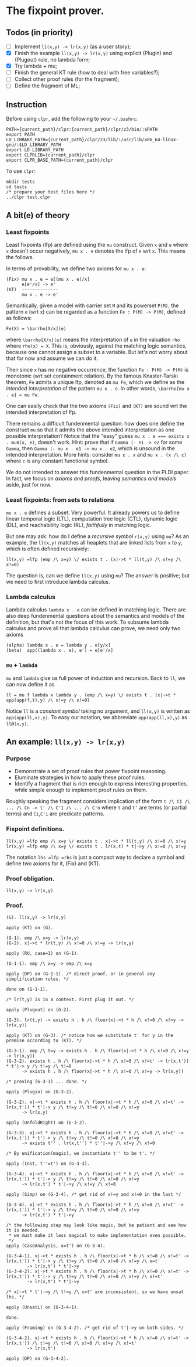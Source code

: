# The fixpoint prover.

## Todos (in priority)
- [ ] Implement `ll(x,y) -> lr(x,y)` (as a user story);
- [X] Finish the example `ll(x,y) -> lr(x,y)` using explicit (Plugin) and (Plugout) rule, no lambda form;
- [X] Try lambda + mu;
- [ ] Finish the general KT rule (how to deal with free variables?);
- [ ] Collect other proof rules (for the fragment);
- [ ] Define the fragment of ML;

## Instruction

Before using `clpr`, add the following to your `~/.bashrc`:
```
PATH={current_path}/clpr:{current_path}/clpr/z3/bin/:$PATH
export PATH
LD_LIBRARY_PATH={current_path}/clpr/z3/lib/:/usr/lib/x86_64-linux-gnu/:$LD_LIBRARY_PATH
export LD_LIBRARY_PATH
export CLPRLIB={current_path}/clpr
export CLPR_BASE_PATH={current_path}/clpr
```

To use `clpr`:
```
mkdir tests
cd tests
/* prepare your test files here */
../clpr test.clpr
```

## A bit(e) of theory

### Least fixpoints

Least fixpoints (lfp) are defined using the `mu` construct.
Given `x` and `e` where `x` doesn't occur negatively,
`mu x . e` denotes the lfp of `e` wrt `x`.
This means the follows.

In terms of provability, we define two axioms for `mu x . e`:
```
(Fix) mu x . e = e[(mu x . e)/x]
      e[e'/x] -> e'
(KT)  --------------
      mu x . e -> e'
```

Semantically, 
given a model with carrier set `M` and
its powerset `P(M)`,
the pattern `e` (wrt `x`) can be regarded as a 
function `Fe : P(M) -> P(M)`, defined as follows:
```
Fe(X) = \barrho[X/x](e)
```
where `\barrho[X/x](e)` means the interpretation of `e` in the
valuation `rho` where `rho(x) = X`.
This is, obviously, against the matching logic semantics,
because one cannot assign a subset to a variable.
But let's not worry about that for now and assume we can do it.

Then since `x` has no negative occurrence, 
the function `Fe : P(M) -> P(M)` is monotonic (wrt set containment
relation).
By the famous Knaster-Tarski theorem, `Fe` admits a unique lfp,
denoted as `mu Fe`, which we define as the _intended interpretation_
of the pattern `mu x . e`.
In other words, `\barrho[mu x . e] = mu Fe`.

One can easily check that the two axioms `(Fix)` and `(KT)` are sound
wrt the intended interpretation of lfp.

There remains a difficult fundenmental question:
how does one define the construct `mu` so that it admits the above
intended interpretation as one possible interpretation?
Notice that the "easy" guess `mu x . e === exists x . mu0(x, e)`,
doesn't work.
Hint: 
prove that if `Gamma |- e1 -> e2` for some `Gamma`,
then `Gamma |- mu x . e1 -> mu x . e2`,
which is unsound in the intended interpretation.
More hints: consider `mu x . x` and `mu x . (x /\ c)` where
`c` is any constant functional symbol.

We do not intended to answer this fundenmental question in the PLDI paper.
In fact, we focus on _axioms and proofs_, leaving _semantics and models_ aside,
just for now.

### Least fixpoints: from sets to relations

`mu x . e` defines a subset.
Very powerful.
It already powers us to define
linear temporal logic (LTL),
computation tree logic (CTL),
dynamic logic (DL),
and reachabiliity logic (RL),
_faithfully_ in matching logic.

But one may ask: how do I define a _recursive symbol_
`r(x,y)` using `mu`?
As an example, the `ll(x,y)` matches all heaplets that are
linked lists from `x` to `y`, which is often defined
recursively:
```
ll(x,y) =lfp (emp /\ x=y) \/ exists t . (x|->t * ll(t,y) /\ x!=y /\ x!=0)
```
The question is, can we define `ll(x,y)` using `mu`?
The answer is positive;
but we need to first introduce lambda calculus.

### Lambda calculus

Lambda calculus `lambda x . e` can be defined in matching logic.
There are also deep fundenmental questions about the semantics
and models of the definition, but that's not the focus of this work.
To subsume lambda calculus and prove all that lambda calculus can prove,
we need only two axioms
```
(alpha) lambda x . e = lambda y . e[y/x]
(beta)  app((lambda x . e), e') = e[e'/x]
```

### `mu` + `lambda`

`mu` and `lambda` give us full power of induction and recursion.
Back to `ll`, we can now define it as
```
ll = mu f lambda x lambda y . (emp /\ x=y) \/ exists t . (x|->t * app(app(f,t),y) /\ x!=y /\ x!=0)
```
Notice `ll` is a _constant symbol_ taking no argument,
and `ll(x,y)` is written as `app(app(ll,x),y)`.
To easy our notation, we abbreviate `app(app(ll,x),y)` as `ll@(x,y)`.

## An example: `ll(x,y) -> lr(x,y)`

### Purpose

* Demonstrate a set of proof rules that power fixpoint reasoning.
* Eluminate strategies in how to apply these proof rules.
* Identify a fragment that is rich enough to express interesting
  properties, while simple enough to implement proof rules on them.

Roughly speaking the fragment considers implication of the form
```t /\ C1 /\ ... /\ Cn -> t' /\ C'1 /\ ... /\ C'n```
where `t` and `t'` are terms (or partial terms) and
`Ci`,`C'i` are predicate patterns.

### Fixpoint definitions.

```
ll(x,y) =lfp emp /\ x=y \/ exists t . x|->t * ll(t,y) /\ x!=0 /\ x!=y
lr(x,y) =lfp emp /\ x=y \/ exists t . lr(x,t) * t|->y /\ x!=0 /\ x!=y
```

The notation `lhs =lfp =rhs` is just a compact way to declare a symbol
and define two axioms for it, (Fix) and (KT).

### Proof obligation.

```
ll(x,y) -> lr(x,y)
```

### Proof.

```
(G). ll(x,y) -> lr(x,y)

apply (KT) on (G).

(G-1). emp /\ x=y -> lr(x,y)
(G-2). x|->t * lr(t,y) /\ x!=0 /\ x!=y -> lr(x,y)

apply (RU, case=1) on (G-1).

(G-1-1). emp /\ x=y -> emp /\ x=y

apply (DP) on (G-1-1). /* direct proof. or in general any simplification rules. */

done on (G-1-1).

/* lr(t,y) is in a context. First plug it out. */

apply (Plugout) on (G-2).

(G-3). lr(t,y) -> exists h . h /\ floor(x|->t * h /\ x!=0 /\ x!=y -> lr(x,y))

apply (KT) on (G-3). /* notice how we substitute t' for y in the premise according to (KT). */

(G-3-1). emp /\ t=y -> exists h . h /\ floor(x|->t * h /\ x!=0 /\ x!=y -> lr(x,y))
(G-3-2). exists h . h /\ floor(x|->t * h /\ x!=0 /\ x!=t' -> lr(x,t')) * t'|-> y /\ t!=y /\ t!=0 
      -> exists h . h /\ floor(x|->t * h /\ x!=0 /\ x!=y -> lr(x,y))

/* proving (G-3-1) ... done. */

apply (Plugin) on (G-3-2).

(G-3-2). x|->t * exists h . h /\ floor(x|->t * h /\ x!=0 /\ x!=t' -> lr(x,t')) * t'|-> y /\ t!=y /\ t!=0 /\ x!=0 /\ x!=y 
      -> lr(x,y)

apply (UnfoldRight) on (G-3-2).

(G-3-3). x|->t * exists h . h /\ floor(x|->t * h /\ x!=0 /\ x!=t' -> lr(x,t')) * t'|-> y /\ t!=y /\ t!=0 /\ x!=0 /\ x!=y
      -> exists t'' . lr(x,t'') * t''|->y /\ x!=y /\ x!=0

/* By unification(magic), we instantiate t'' to be t'. */

apply (Inst, t''=t') on (G-3-3).

(G-3-4). x|->t * exists h . h /\ floor(x|->t * h /\ x!=0 /\ x!=t' -> lr(x,t')) * t'|-> y /\ t!=y /\ t!=0 /\ x!=0 /\ x!=y
      -> lr(x,t') * t'|->y /\ x!=y /\ x!=0

apply (Simp) on (G-3-4). /* get rid of x!=y and x!=0 in the last */

(G-3-4). x|->t * exists h . h /\ floor(x|->t * h /\ x!=0 /\ x!=t' -> lr(x,t')) * t'|-> y /\ t!=y /\ t!=0 /\ x!=0 /\ x!=y
      -> lr(x,t') * t'|->y

/* the following step may look like magic, but be patient and see how it is needed.
 * we must make it less magical to make implementation even possible.
 */
apply (CaseAnalysis, x=t') on (G-3-4). 

(G-3-4-1). x|->t * exists h . h /\ floor(x|->t * h /\ x!=0 /\ x!=t' -> lr(x,t')) * t'|-> y /\ t!=y /\ t!=0 /\ x!=0 /\ x!=y /\ x=t'
        -> lr(x,t') * t'|->y
(G-3-4-2). x|->t * exists h . h /\ floor(x|->t * h /\ x!=0 /\ x!=t' -> lr(x,t')) * t'|-> y /\ t!=y /\ t!=0 /\ x!=0 /\ x!=y /\ x!=t'
        -> lr(x,t') * t'|->y

/* x|->t * t'|->y /\ t!=y /\ x=t' are inconsistent, so we have unsat lhs. */

apply (UnsatL) on (G-3-4-1).

done.

apply (Framing) on (G-3-4-2). /* get rid of t'|->y on both sides. */

(G-3-4-2). x|->t * exists h . h /\ floor(x|->t * h /\ x!=0 /\ x!=t' -> lr(x,t')) /\ t!=y /\ t!=0 /\ x!=0 /\ x!=y /\ x!=t'
        -> lr(x,t')

apply (DP) on (G-3-4-2).

```

